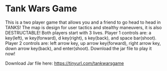 # Tank Wars Game

This is a two player game that allows you and a friend to go head to head in TANKS! The map is design for user tactics and stealthy maneuvers, it is also DESTRUCTABLE! Both players start with 3 lives. Player 1 controls are: a key(left), w key(forward), d key(right), s key(back), and space bar(shoot). Player 2 controls are: left arrow key, up arrow key(forward), right arrow key, down arrow key(back), and enter(shoot). Download the jar file to play it now!

Download Jar file here: https://tinyurl.com/tankwarsgame
